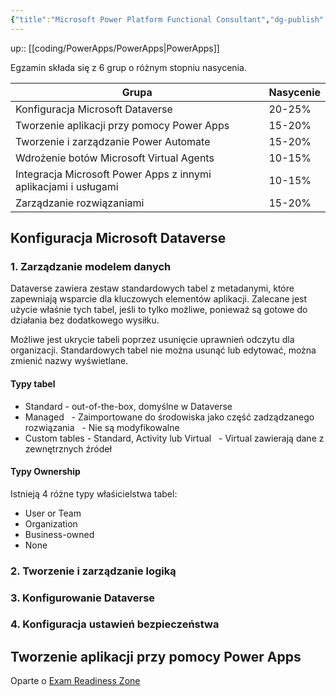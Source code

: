 ```yaml
---
{"title":"Microsoft Power Platform Functional Consultant","dg-publish":true,"tags":["coding/PowerApps"],"language":"pl","permalink":"/coding/power-apps/microsoft-power-platform-functional-consultant/","dgPassFrontmatter":true}
---
```


up:: [[coding/PowerApps/PowerApps\|PowerApps]]


Egzamin składa się z 6 grup o różnym stopniu nasycenia.  

| **Grupa** | **Nasycenie** |
|---|---|
| Konfiguracja Microsoft Dataverse | 20-25% |
| Tworzenie aplikacji przy pomocy Power Apps | 15-20% |
| Tworzenie i zarządzanie Power Automate | 15-20% |
| Wdrożenie botów Microsoft Virtual Agents | 10-15% |
| Integracja Microsoft Power Apps z innymi aplikacjami i usługami | 10-15% |
| Zarządzanie rozwiązaniami | 15-20% |

  

## Konfiguracja Microsoft Dataverse

### 1. Zarządzanie modelem danych

Dataverse zawiera zestaw standardowych tabel z metadanymi, które zapewniają wsparcie dla kluczowych elementów aplikacji. Zalecane jest użycie właśnie tych tabel, jeśli to tylko możliwe, ponieważ są gotowe do działania bez dodatkowego wysiłku.

Możliwe jest ukrycie tabeli poprzez usunięcie uprawnień odczytu dla organizacji. Standardowych tabel nie można usunąć lub edytować, można zmienić nazwy wyświetlane.

#### Typy tabel

- Standard - out-of-the-box, domyślne w Dataverse
- Managed
  - Zaimportowane do środowiska jako część zadządzanego rozwiązania
  - Nie są modyfikowalne
- Custom tables - Standard, Activity lub Virtual
  - Virtual zawierają dane z zewnętrznych źródeł

#### Typy Ownership

Istnieją 4 różne typy właśicielstwa tabel:

- User or Team
- Organization
- Business-owned
- None

### 2. Tworzenie i zarządzanie logiką

### 3. Konfigurowanie Dataverse

### 4. Konfiguracja ustawień bezpieczeństwa

## Tworzenie aplikacji przy pomocy Power Apps

Oparte o [Exam Readiness Zone](https://learn.microsoft.com/en-us/shows/exam-readiness-zone/?wt.mc_id=examreadiness_sg_content_wwl&terms=pl-200)
